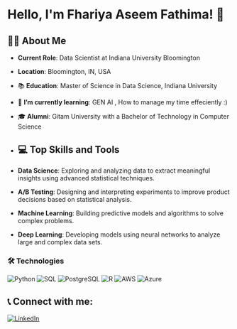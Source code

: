 # Hello, I'm Fhariya Aseem Fathima! 👋

## 👩‍💻 About Me
- **Current Role**: Data Scientist at Indiana University Bloomington
- **Location**: Bloomington, IN, USA
- 📚 **Education**: Master of Science in Data Science, Indiana University
- 🌱 **I’m currently learning**: GEN AI , How to manage my time effeciently :) 
- 🎓 **Alumni**: Gitam University with a Bachelor of Technology in Computer Science

- ## 💻 Top Skills and Tools
- **Data Science**: Exploring and analyzing data to extract meaningful insights using advanced statistical techniques.
- **A/B Testing**: Designing and interpreting experiments to improve product decisions based on statistical analysis.
- **Machine Learning**: Building predictive models and algorithms to solve complex problems.
- **Deep Learning**: Developing models using neural networks to analyze large and complex data sets.

### 🛠 Technologies
![Python](https://img.shields.io/badge/-Python-black?style=flat-square&logo=python)
![SQL](https://img.shields.io/badge/-SQL-black?style=flat-square&logo=mysql)
![PostgreSQL](https://img.shields.io/badge/-PostgreSQL-black?style=flat-square&logo=postgresql)
![R](https://img.shields.io/badge/-R-black?style=flat-square&logo=r)
![AWS](https://img.shields.io/badge/-AWS-black?style=flat-square&logo=amazonaws)
![Azure](https://img.shields.io/badge/-Azure-black?style=flat-square&logo=microsoftazure)


## 📞 Connect with me:
[![LinkedIn](https://img.shields.io/badge/LinkedIn-fhariya-blue)](https://www.linkedin.com/in/fhariya)


